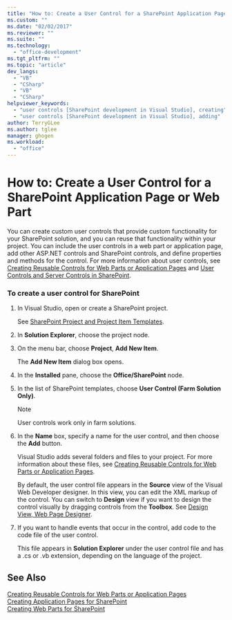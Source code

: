 ```yaml
---
title: "How to: Create a User Control for a SharePoint Application Page or Web Part | Microsoft Docs"
ms.custom: ""
ms.date: "02/02/2017"
ms.reviewer: ""
ms.suite: ""
ms.technology: 
  - "office-development"
ms.tgt_pltfrm: ""
ms.topic: "article"
dev_langs: 
  - "VB"
  - "CSharp"
  - "VB"
  - "CSharp"
helpviewer_keywords: 
  - "user controls [SharePoint development in Visual Studio], creating"
  - "user controls [SharePoint development in Visual Studio], adding"
author: TerryGLee
ms.author: tglee
manager: ghogen
ms.workload: 
  - "office"
---
```

# How to: Create a User Control for a SharePoint Application Page or Web Part
  You can create custom user controls that provide custom functionality for your SharePoint solution, and you can reuse that functionality within your project. You can include the user controls in a web part or application page, add other ASP.NET controls and SharePoint controls, and define properties and methods for the control. For more information about user controls, see [Creating Reusable Controls for Web Parts or Application Pages](../sharepoint/creating-reusable-controls-for-web-parts-or-application-pages.md) and [User Controls and Server Controls in SharePoint](http://blogs.msdn.com/b/kaevans/archive/2011/04/28/user-controls-and-server-controls-in-sharepoint.aspx).  
  
### To create a user control for SharePoint  
  
1.  In Visual Studio, open or create a SharePoint project.  
  
     See [SharePoint Project and Project Item Templates](../sharepoint/sharepoint-project-and-project-item-templates.md).  
  
2.  In **Solution Explorer**, choose the project node.  
  
3.  On the menu bar, choose **Project**, **Add New Item**.  
  
     The **Add New Item** dialog box opens.  
  
4.  In the **Installed** pane, choose the **Office/SharePoint** node.  
  
5.  In the list of SharePoint templates, choose **User Control (Farm Solution Only)**.  
  
    > [!NOTE]  
    >  User controls work only in farm solutions.  
  
6.  In the **Name** box, specify a name for the user control, and then choose the **Add** button.  
  
     Visual Studio adds several folders and files to your project. For more information about these files, see [Creating Reusable Controls for Web Parts or Application Pages](../sharepoint/creating-reusable-controls-for-web-parts-or-application-pages.md).  
  
     By default, the user control file appears in the **Source** view of the Visual Web Developer designer. In this view, you can edit the XML markup of the control. You can switch to **Design** view if you want to design the control visually by dragging controls from the **Toolbox**. See [Design View, Web Page Designer](http://msdn.microsoft.com/en-us/d8f2270a-357d-40a4-9b39-1a3f2366216d).  
  
7.  If you want to handle events that occur in the control, add code to the code file of the user control.  
  
     This file appears in **Solution Explorer** under the user control file and has a .cs or .vb extension, depending on the language of the project.  
  
## See Also  
 [Creating Reusable Controls for Web Parts or Application Pages](../sharepoint/creating-reusable-controls-for-web-parts-or-application-pages.md)   
 [Creating Application Pages for SharePoint](../sharepoint/creating-application-pages-for-sharepoint.md)   
 [Creating Web Parts for SharePoint](../sharepoint/creating-web-parts-for-sharepoint.md)  
  
  